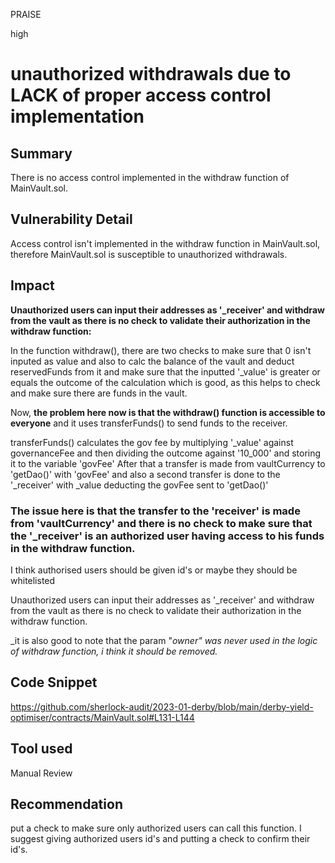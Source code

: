 PRAISE

high

# unauthorized withdrawals due to LACK of proper access control implementation

## Summary
There is no access control implemented in the withdraw function of MainVault.sol.

## Vulnerability Detail
Access control isn't implemented in the withdraw function in MainVault.sol, therefore MainVault.sol is susceptible to unauthorized withdrawals.

## Impact

**Unauthorized users can input their addresses as '_receiver' and withdraw from the vault as there is no check to validate their authorization in the withdraw function:**


In the function withdraw(), there are two checks to make sure that 0 isn't inputed as value and also to calc the balance of the vault and deduct reservedFunds from it and make sure that the inputted '_value' is greater or equals the outcome of the calculation which is good, as this helps to check and make sure there are funds in the vault.

Now, **the problem here now is that the withdraw() function is accessible to everyone** and it uses transferFunds() to send funds to the receiver.

transferFunds() calculates the gov fee by multiplying '_value' against governanceFee and then dividing the outcome  against  '10_000' and storing it to the variable 'govFee'
After that a transfer is made from vaultCurrency to 'getDao()' with 'govFee' and also a second transfer is done to the '_receiver' with _value deducting the govFee sent to 'getDao()'

### The issue here is that the transfer to the 'receiver' is made from 'vaultCurrency' and there is no check to make sure that the '_receiver' is an **authorized user** having access to **his** funds in the withdraw function.
I think authorised users should be given id's or maybe they should be whitelisted

Unauthorized users can input their addresses as '_receiver' and withdraw from the vault as there is no check to validate their authorization in the withdraw function. 

_it is also good to note that the param "_owner" was never used in the logic of withdraw function, i think it should be removed._

## Code Snippet
https://github.com/sherlock-audit/2023-01-derby/blob/main/derby-yield-optimiser/contracts/MainVault.sol#L131-L144

## Tool used

Manual Review

## Recommendation
put a check to make sure only authorized users can call this function. I suggest giving authorized users id's and putting a check to confirm their id's.